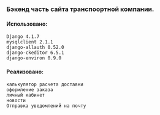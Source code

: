 ### Бэкенд часть сайта транспоортной компании. 

#### Использовано:
```
Django 4.1.7
mysqlclient 2.1.1
django-allauth 0.52.0
django-ckeditor 6.5.1
django-environ 0.9.0
```

#### Реализовано: 
```
калькулятор расчета доставки 
оформление заказа 
личный кабинет 
новости
Отправка уведомлений на почту
```
